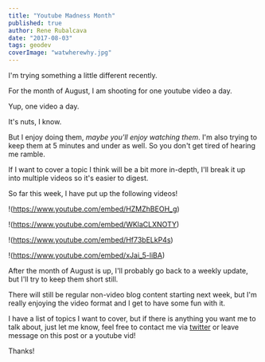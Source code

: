 ```yaml
---
title: "Youtube Madness Month"
published: true
author: Rene Rubalcava
date: "2017-08-03"
tags: geodev
coverImage: "watwherewhy.jpg"
---
```


I'm trying something a little different recently.

For the month of August, I am shooting for one youtube video a day.

Yup, one video a day.

It's nuts, I know.

But I enjoy doing them, _maybe you'll enjoy watching them_. I'm also trying to keep them at 5 minutes and under as well. So you don't get tired of hearing me ramble.

If I want to cover a topic I think will be a bit more in-depth, I'll break it up into multiple videos so it's easier to digest.

So far this week, I have put up the following videos!

!(https://www.youtube.com/embed/HZMZhBEOH_g)

!(https://www.youtube.com/embed/WKlaCLXNOTY)

!(https://www.youtube.com/embed/Hf73bELkP4s)

!(https://www.youtube.com/embed/xJai_5-liBA)

After the month of August is up, I'll probably go back to a weekly update, but I'll try to keep them short still.

There will still be regular non-video blog content starting next week, but I'm really enjoying the video format and I get to have some fun with it.

I have a list of topics I want to cover, but if there is anything you want me to talk about, just let me know, feel free to contact me via [twitter](https://twitter.com/odoenet) or leave message on this post or a youtube vid!

Thanks!
